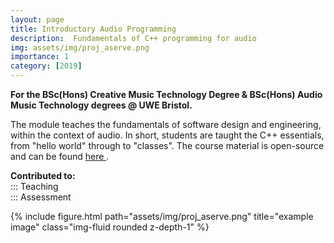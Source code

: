 ```yaml
---
layout: page
title: Introductory Audio Programming
description:  Fundamentals of C++ programming for audio
img: assets/img/proj_aserve.png
importance: 1
category: [2019]
---
```


<b>For the BSc(Hons) Creative Music Technology Degree & BSc(Hons) Audio Music Technology degrees @ UWE Bristol.</b>

The module teaches the fundamentals of software design and engineering, within the context of audio. In short, students are taught the C++ essentials, from "hello world" through to "classes". The course material is open-source and can be found <a href="https://github.com/Sjhunt93/IAP-2019-2020"> here </a>.  

<b>Contributed to: <br></b>
::: Teaching <br>
::: Assessment <br>

{% include figure.html path="assets/img/proj_aserve.png" title="example image" class="img-fluid rounded z-depth-1" %}
